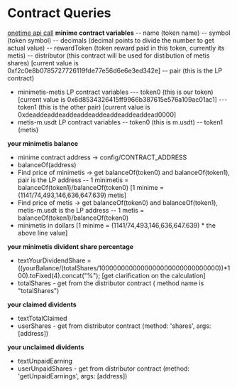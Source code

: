 # Contract Queries

[onetime api call](https://andromeda-explorer.metis.io/address/0x6d8534326415Ff9966b387615e576A109aC01AC1/read-contract)
  **minime contract variables**
    -- name (token name)
    -- symbol (token symbol)
    -- decimals (decimal points to divide the number to get actual value)
    -- rewardToken (token reward paid in this token, currently its metis)
    -- distributor (this contract will be used for distibution of metis shares) [current value is 0xf2c0e8b0785727726119fde77e56d6e6e3ed342e]
    -- pair (this is the LP contract)
  - minimetis-metis LP contract variables
      --- token0 (this is our token) [current value is 0x6d8534326415ff9966b387615e576a109ac01ac1]
      --- token1 (this is the other pair) [current value is 0xdeaddeaddeaddeaddeaddeaddeaddeaddead0000]
  - metis-m.usdt LP contract variables
    -- token0 (this is m.usdt)
    -- token1 (metis)

**your minimetis balance**
  - minime contract address -> config/CONTRACT_ADDRESS
  - balanceOf(address)
  - Find price of minimetis -> get balanceOf(token0) and balanceOf(token1), pair is the LP address
    -- 1 minimetis  = balanceOf(token1)/balanceOf(token0) [1 minime = (1141/74,493,146,636,647.639) metis]
  - Find price of metis -> get balanceOf(token0) and balanceOf(token1), metis-m.usdt is the LP address 
    -- 1 metis  = balanceOf(token1)/balanceOf(token0)
  - minimetis in dollars [1 minime = (1141/74,493,146,636,647.639) * the above line value]

**your minimetis divident share percentage**
  -   textYourDividendShare = ((yourBalance/(totalShares/1000000000000000000000000000000))*100).toFixed(4).concat("%"); [get clarification on the calculation]
  - totalShares - get from the distributor contract ( method name is "totalShares")

**your claimed dividents**
  - textTotalClaimed
  - userShares - get from distributor contract (method: 'shares', args: [address])

**your unclaimed dividents**
  - textUnpaidEarning
  - userUnpaidShares - get from distributor contract (method: 'getUnpaidEarnings', args: [address])



